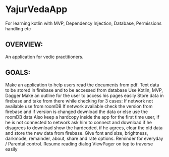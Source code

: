 # YajurVedaApp
For learning kotlin with MVP, Dependency Injection, Database, Permissions handling etc

## OVERVIEW:
An application for vedic practitioners.

## GOALS:

Make an application to help users read the documents from pdf.
Text data to be stored in firebase and to be accessed from database
Use Kotlin, MVP, Dagger
Make an outline for the user to access his pages easily
Store data in firebase and take from there while checking for 3 cases:
  If network not available use from roomDB
  If network available check the version from firebase and if version is changed download the data or else use the roomDB data
  Also keep a hardcopy inside the app for the first time user, if he is not connected to network ask him to connect and     download if he disagrees to download show the hardcoded, if he agrees, clear the old data and store the new data from firebase.
Give  font and size, brightness, darkmode, remainder, about, share and rate options.
Reminder for everyday / Parental control.
Resume reading dialog
ViewPager on top to traverse easily
